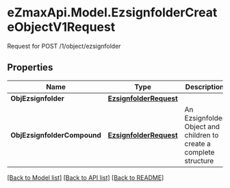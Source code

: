 # eZmaxApi.Model.EzsignfolderCreateObjectV1Request
Request for POST /1/object/ezsignfolder

## Properties

Name | Type | Description | Notes
------------ | ------------- | ------------- | -------------
**ObjEzsignfolder** | [**EzsignfolderRequest**](EzsignfolderRequest.md) |  | [optional] 
**ObjEzsignfolderCompound** | [**EzsignfolderRequest**](EzsignfolderRequest.md) | An Ezsignfolder Object and children to create a complete structure | [optional] 

[[Back to Model list]](../README.md#documentation-for-models) [[Back to API list]](../README.md#documentation-for-api-endpoints) [[Back to README]](../README.md)

